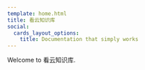```yaml
---
template: home.html
title: 看云知识库
social:
  cards_layout_options:
    title: Documentation that simply works
---
```


Welcome to 看云知识库.

